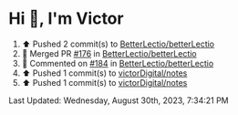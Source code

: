 <h1>Hi 👋, I'm Victor </h1>

<!--RECENT_ACTIVITY:start-->
1. ⬆️ Pushed 2 commit(s) to [BetterLectio/betterLectio](https://github.com/BetterLectio/betterLectio)<br>
2. 🎉 Merged PR [#176](https://github.com/BetterLectio/betterLectio/pull/176) in [BetterLectio/betterLectio](https://github.com/BetterLectio/betterLectio)<br>
3. 💬 Commented on [#184](https://github.com/BetterLectio/betterLectio/pull/184#issuecomment-1699134457) in [BetterLectio/betterLectio](https://github.com/BetterLectio/betterLectio)<br>
4. ⬆️ Pushed 1 commit(s) to [victorDigital/notes](https://github.com/victorDigital/notes)<br>
5. ⬆️ Pushed 1 commit(s) to [victorDigital/notes](https://github.com/victorDigital/notes)<br>
<!--RECENT_ACTIVITY:end-->

<!--RECENT_ACTIVITY:last_update-->
Last Updated: Wednesday, August 30th, 2023, 7:34:21 PM
<!--RECENT_ACTIVITY:last_update_end-->
